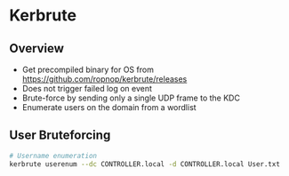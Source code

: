 # Kerbrute

## Overview

- Get precompiled binary for OS from https://github.com/ropnop/kerbrute/releases
- Does not trigger failed log on event
- Brute-force by sending only a single UDP frame to the KDC
- Enumerate users on the domain from a wordlist

## User Bruteforcing

```bash
# Username enumeration
kerbrute userenum --dc CONTROLLER.local -d CONTROLLER.local User.txt
```
